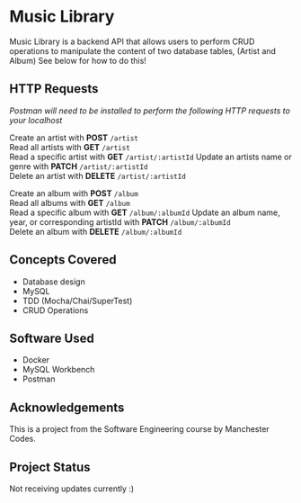 # Music Library

Music Library is a backend API that allows users to perform CRUD operations to manipulate the content of two database tables, 
(Artist and Album) See below for how to do this!

## HTTP Requests

*Postman will need to be installed to perform the following HTTP requests to your localhost*

Create an artist with <strong>POST</strong> `/artist` <br>
Read all artists with <strong>GET</strong> `/artist` <br>
Read a specific artist with <strong>GET</strong> `/artist/:artistId`
Update an artists name or genre with <strong>PATCH</strong> `/artist/:artistId` <br>
Delete an artist with <strong>DELETE</strong> `/artist/:artistId` <br>

Create an album with <strong>POST</strong> `/album` <br>
Read all albums with <strong>GET</strong> `/album` <br>
Read a specific album with <strong>GET</strong> `/album/:albumId`
Update an album name, year, or corresponding artistId with <strong>PATCH</strong> `/album/:albumId` <br>
Delete an album with <strong>DELETE</strong> `/album/:albumId` <br>

## Concepts Covered

- Database design
- MySQL
- TDD (Mocha/Chai/SuperTest)
- CRUD Operations

## Software Used

- Docker
- MySQL Workbench
- Postman

## Acknowledgements

This is a project from the Software Engineering course by Manchester Codes.

## Project Status

Not receiving updates currently :)